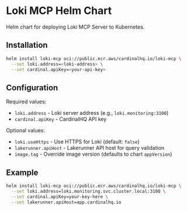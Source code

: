# Loki MCP Helm Chart

Helm chart for deploying Loki MCP Server to Kubernetes.

## Installation

```bash
helm install loki-mcp oci://public.ecr.aws/cardinalhq.io/loki-mcp \
  --set loki.address=<loki-address> \
  --set cardinal.apiKey=<your-api-key>
```

## Configuration

Required values:
- `loki.address` - Loki server address (e.g., `loki.monitoring:3100`)
- `cardinal.apiKey` - CardinalHQ API key

Optional values:
- `loki.useHttps` - Use HTTPS for Loki (default: `false`)
- `lakerunner.apiHost` - Lakerunner API host for query validation
- `image.tag` - Override image version (defaults to chart `appVersion`)

## Example

```bash
helm install loki-mcp oci://public.ecr.aws/cardinalhq.io/loki-mcp \
  --set loki.address=loki.monitoring.svc.cluster.local:3100 \
  --set cardinal.apiKey=your-key-here \
  --set lakerunner.apiHost=app.cardinalhq.io
```
